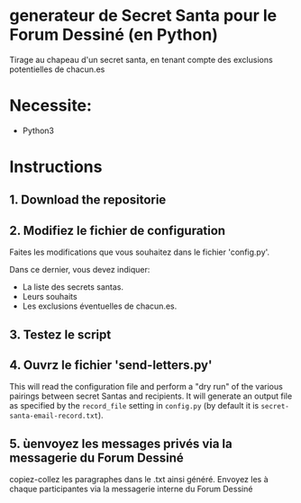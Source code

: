 # generateur de Secret Santa pour le Forum Dessiné (en Python)

Tirage au chapeau d'un secret santa, en tenant compte des exclusions potentielles de chacun.es

# Necessite:

*  Python3


# Instructions

## 1. Download the repositorie

## 2. Modifiez le fichier de configuration

Faites les modifications que vous souhaitez dans le fichier 'config.py'.

Dans ce dernier, vous devez indiquer:

*  La liste des secrets santas.
*  Leurs souhaits
*  Les exclusions éventuelles de chacun.es.

## 3. Testez le script

## 4. Ouvrz le fichier 'send-letters.py'


This will read the configuration file and perform a "dry run" of the various
pairings between secret Santas and recipients. It will generate an output file
as specified by the `record_file` setting in `config.py` (by default
it is `secret-santa-email-record.txt`).


## 5. ùenvoyez les messages privés via la messagerie du Forum Dessiné
copiez-collez les paragraphes dans le .txt ainsi généré. Envoyez les à chaque participantes via la messagerie interne du Forum Dessiné
